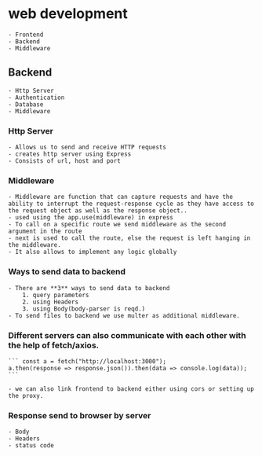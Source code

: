 # web development

    - Frontend
    - Backend
    - Middleware

## Backend

    - Http Server
    - Authentication
    - Database
    - Middleware

### Http Server

    - Allows us to send and receive HTTP requests
    - creates http server using Express
    - Consists of url, host and port

### Middleware

    - Middleware are function that can capture requests and have the ability to interrupt the request-response cycle as they have access to the request object as well as the response object..
    - used using the app.use(middleware) in express
    - To call on a specific route we send middleware as the second argument in the route
    - next is used to call the route, else the request is left hanging in the middleware.
    - It also allows to implement any logic globally

### Ways to send data to backend

    - There are **3** ways to send data to backend
        1. query parameters
        2. using Headers
        3. using Body(body-parser is reqd.)
    - To send files to backend we use multer as additional middleware.

### Different servers can also communicate with each other with the help of fetch/axios.

    ``` const a = fetch("http://localhost:3000");
    a.then(response => response.json()).then(data => console.log(data)); ```

    - we can also link frontend to backend either using cors or setting up the proxy.


### Response send to browser by server
    - Body
    - Headers
    - status code
